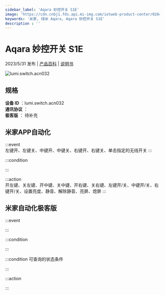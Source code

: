 ```yaml
---
sidebar_label: 'Aqara 妙控开关 S1E'
image: 'https://cdn.cnbj1.fds.api.mi-img.com/iotweb-product-center/026421d6e568e3d178dad2679fcbd7df_1680592010613.png?GalaxyAccessKeyId=AKVGLQWBOVIRQ3XLEW&Expires=9223372036854775807&Signature=YcL27q43JNhNaf3Q8zVOld1REWg='
keywords: '米家, 绿米 Aqara, Aqara 妙控开关 S1E'
description : ''
---
```

# Aqara 妙控开关 S1E

2023/5/31 发布 | [产品百科](https://home.mi.com/webapp/content/baike/product/index.html?model=lumi.switch.acn032/) | [说明书](https://home.mi.com/views/introduction.html?model=lumi.switch.acn032&region=cn)

![lumi.switch.acn032](https://cdn.cnbj1.fds.api.mi-img.com/iotweb-product-center/026421d6e568e3d178dad2679fcbd7df_1680592010613.png?GalaxyAccessKeyId=AKVGLQWBOVIRQ3XLEW&Expires=9223372036854775807&Signature=YcL27q43JNhNaf3Q8zVOld1REWg=)

## 规格  
> 
**设备 ID** ：lumi.switch.acn032  
**通讯协议** ：  
**极客版**  ： 待补充 


## 米家APP自动化  

:::event  
左键开、左键关、中键开、中键关、右键开、右键关、单击指定的无线开关
:::

:::condition  

:::

:::action   
开左键、关左键、开中键、关中键、开右键、关右键、左键开/关、中键开/关、右键开/关、设置亮度、静音、解除静音、亮屏、熄屏
:::

## 米家自动化极客版  

:::event  

:::

:::condition  

:::

:::condition 可查询的状态条件  

:::

:::action  

:::

        
